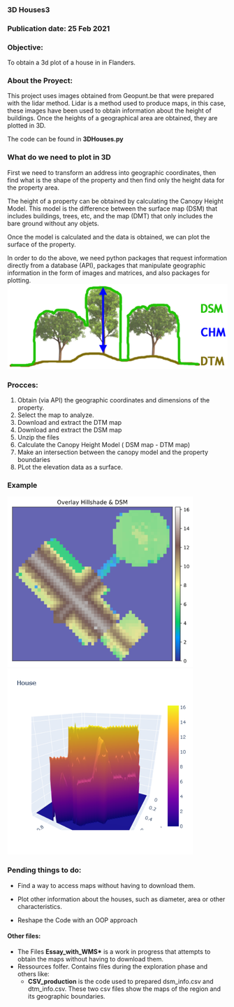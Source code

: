 ### 3D Houses3

### Publication date: 25 Feb 2021

### Objective:

To obtain a 3d plot of a house in in Flanders.

### About the Proyect:

This project uses images obtained from Geopunt.be that were prepared with the lidar method. Lidar is a method used to produce maps, in this case, these images have been used to obtain information about the height of buildings. Once the heights of a geographical area are obtained, they are plotted in 3D.

The code can be found in **3DHouses.py**

### What do we need to plot in 3D

First we need to transform an address into geographic coordinates, then find what is the shape of the property and then find only the height data for the property area.

The height of a property can be obtained by calculating the Canopy Height Model. This model is the difference between the surface map (DSM) that includes buildings, trees, etc, and the map (DMT) that only includes the bare ground without any objets.

Once the model is calculated and the data is obtained, we can plot the surface of the property.

In order to do the above, we need python packages that request information directly from a database (API), packages that manipulate geographic information in the form of images and matrices, and also packages for plotting.
<img src="Images/canopy.png" alt="canopy" width="700"/>

### Procces:

1. Obtain (via API) the geographic coordinates and dimensions of the property.
2. Select the map to analyze.
3. Download and extract the DTM map
4. Download and extract the DSM map
5. Unzip the files
6. Calculate the Canopy Height Model ( DSM map - DTM map)
7. Make an intersection between the canopy model and the property boundaries
8. PLot the elevation data as a surface.

### Example

<img src="Images/plot1_example.png" alt="canopy" width="425"/> <img src="Images/plot3d_example.png" alt="canopy" width="425"/>

### Pending things to do:

- Find a way to access maps without having to download them.

- Plot other information about the houses, such as diameter, area or other characteristics.

- Reshape the Code with an OOP approach

#### Other files:

- The Files **Essay_with_WMS\*** is a work in progress that attempts to obtain the maps without having to download them.
- Ressources folfer. Contains files during the exploration phase and others like:
  - **CSV_production** is the code used to prepared dsm_info.csv and dtm_info.csv. These two csv files show the maps of the region and its geographic boundaries.

